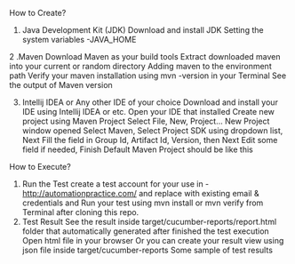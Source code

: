 How to Create?
1. Java Development Kit (JDK)
Download and install JDK
Setting the system variables -JAVA_HOME

2 .Maven
Download Maven as your build tools
Extract downloaded maven into your current or random directory
Adding maven to the environment path
Verify your maven installation using mvn -version in your Terminal
See the output of Maven version


3. Intellij IDEA or Any other IDE of your choice 
Download and install your IDE using Intellij IDEA or etc.
Open your IDE that installed
Create new project using Maven Project
Select File, New, Project...
New Project window opened
Select Maven, Select Project SDK using dropdown list, Next
Fill the field in Group Id, Artifact Id, Version, then Next
Edit some field if needed, Finish
Default Maven Project should be like this


How to Execute?
1. Run the Test
create a test account for your use in - http://automationpractice.com/ 
and replace with existing email & credentials and 
Run your test using mvn install or mvn verify from Terminal after cloning this repo.
2. Test Result
See the result inside target/cucumber-reports/report.html folder that automatically generated after finished the test execution
Open html file in your browser
Or you can create your result view using json file inside target/cucumber-reports
Some sample of test results 



